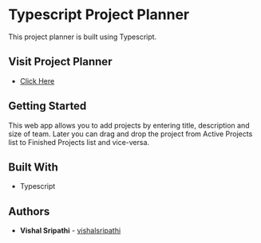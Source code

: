 # Typescript Project Planner
This project planner is built using Typescript.

## Visit Project Planner
* [Click Here](https://typescript-project-planner.netlify.app/)

## Getting Started
This web app allows you to add projects by entering title, description and size of team. Later you can drag and drop the project from Active Projects list to Finished Projects list and vice-versa.

## Built With
* Typescript

## Authors
* **Vishal Sripathi** - [vishalsripathi](https://github.com/vishalsripathi)
